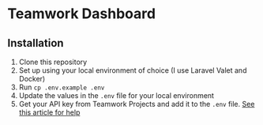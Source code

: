 # Teamwork Dashboard

## Installation

1. Clone this repository
1. Set up using your local environment of choice (I use Laravel Valet and Docker)
1. Run `cp .env.example .env`
1. Update the values in the `.env` file for your local environment
1. Get your API key from Teamwork Projects and add it to the `.env` file. [See this article for help](https://support.teamwork.com/projects/using-teamwork-projects/locating-your-api-key)
